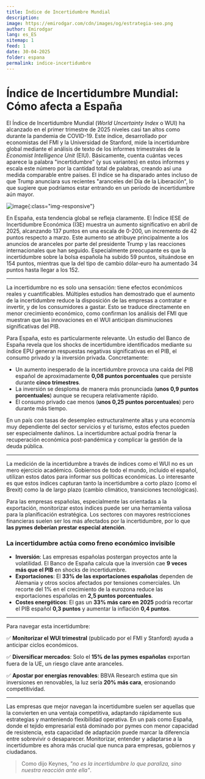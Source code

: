 ```yaml
---
title: Índice de Incertidumbre Mundial
description: 
image: https://emirodgar.com/cdn/images/og/estrategia-seo.png
author: Emirodgar
lang: es_ES
sitemap: 1
feed: 1
date: 30-04-2025
folder: espana
permalink: indice-incertidumbre
---
```


# Índice de Incertidumbre Mundial: Cómo afecta a España 

El Índice de Incertidumbre Mundial (*World Uncertainty Index* o WUI) ha alcanzado en el primer trimestre de 2025 niveles casi tan altos como durante la pandemia de COVID-19. Este índice, desarrollado por economistas del FMI y la Universidad de Stanford, mide la incertidumbre global mediante el análisis de texto de los informes trimestrales de la *Economist Intelligence Unit* (EIU). Básicamente, cuenta cuántas veces aparece la palabra "incertidumbre" (y sus variantes) en estos informes y escala este número por la cantidad total de palabras, creando así una medida comparable entre países. El índice se ha disparado antes incluso de que Trump anunciara sus recientes "aranceles del Día de la Liberación", lo que sugiere que podríamos estar entrando en un período de incertidumbre aún mayor.

![image](https://github.com/user-attachments/assets/541aa20c-582e-457f-bcb8-541b81837037){:class="img-responsive"}


En España, esta tendencia global se refleja claramente. El Índice IESE de Incertidumbre Económica (I3E) muestra un aumento significativo en abril de 2025, alcanzando 137 puntos en una escala de 0-200, un incremento de 42 puntos respecto a marzo. Este aumento se atribuye principalmente a los anuncios de aranceles por parte del presidente Trump y las reacciones internacionales que han seguido. Especialmente preocupante es que la incertidumbre sobre la bolsa española ha subido 59 puntos, situándose en 154 puntos, mientras que la del tipo de cambio dólar-euro ha aumentado 34 puntos hasta llegar a los 152.

---

La incertidumbre no es solo una sensación: tiene efectos económicos reales y cuantificables. Múltiples estudios han demostrado que el aumento de la incertidumbre reduce la disposición de las empresas a contratar e invertir, y de los consumidores a gastar. Esto se traduce directamente en menor crecimiento económico, como confirman los análisis del FMI que muestran que las innovaciones en el WUI anticipan disminuciones significativas del PIB.

Para España, esto es particularmente relevante. Un estudio del Banco de España revela que los shocks de incertidumbre identificados mediante su índice EPU generan respuestas negativas significativas en el PIB, el consumo privado y la inversión privada. Concretamente:

- Un aumento inesperado de la incertidumbre provoca una caída del PIB español de aproximadamente **0,08 puntos porcentuales** que persiste durante **cinco trimestres**.
- La inversión se desploma de manera más pronunciada (**unos 0,9 puntos porcentuales**) aunque se recupera relativamente rápido.
- El consumo privado cae menos (**unos 0,25 puntos porcentuales**) pero durante más tiempo.

En un país con tasas de desempleo estructuralmente altas y una economía muy dependiente del sector servicios y el turismo, estos efectos pueden ser especialmente dañinos. La incertidumbre actual podría frenar la recuperación económica post-pandémica y complicar la gestión de la deuda pública.

---


La medición de la incertidumbre a través de índices como el WUI no es un mero ejercicio académico. Gobiernos de todo el mundo, incluido el español, utilizan estos datos para informar sus políticas económicas. Lo interesante es que estos índices capturan tanto la incertidumbre a corto plazo (como el Brexit) como la de largo plazo (cambio climático, transiciones tecnológicas).

Para las empresas españolas, especialmente las orientadas a la exportación, monitorizar estos índices puede ser una herramienta valiosa para la planificación estratégica. Los sectores con mayores restricciones financieras suelen ser los más afectados por la incertidumbre, por lo que **las pymes deberían prestar especial atención**.

### La incertidumbre actúa como freno económico invisible

- **Inversión**: Las empresas españolas postergan proyectos ante la volatilidad. El Banco de España calcula que la inversión cae **9 veces más que el PIB** en shocks de incertidumbre.
- **Exportaciones**: El **33% de las exportaciones españolas** dependen de Alemania y otros socios afectados por tensiones comerciales. Un recorte del 1% en el crecimiento de la eurozona reduce las exportaciones españolas en **2,5 puntos porcentuales**.
- **Costes energéticos**: El gas un **33% más caro en 2025** podría recortar el PIB español **0,3 puntos** y aumentar la inflación **0,4 puntos**.

---


Para navegar esta incertidumbre:

✅ **Monitorizar el WUI trimestral** (publicado por el FMI y Stanford) ayuda a anticipar ciclos económicos.

✅ **Diversificar mercados**: Solo el **15% de las pymes españolas** exportan fuera de la UE, un riesgo clave ante aranceles.

✅ **Apostar por energías renovables**: BBVA Research estima que sin inversiones en renovables, la luz sería **20% más cara**, erosionando competitividad.


---

Las empresas que mejor navegan la incertidumbre suelen ser aquellas que la convierten en una ventaja competitiva, adaptando rápidamente sus estrategias y manteniendo flexibilidad operativa. En un país como España, donde el tejido empresarial está dominado por pymes con menor capacidad de resistencia, esta capacidad de adaptación puede marcar la diferencia entre sobrevivir o desaparecer. Monitorizar, entender y adaptarse a la incertidumbre es ahora más crucial que nunca para empresas, gobiernos y ciudadanos.

> Como dijo Keynes, *"no es la incertidumbre lo que paraliza, sino nuestra reacción ante ella"*.  


